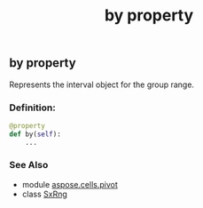﻿---
title: by property
second_title: Aspose.Cells for Python via .NET API References
description: 
type: docs
weight: 30
url: /aspose.cells.pivot/sxrng/by/
is_root: false
---

## by property


Represents the interval object for the group range.
### Definition:
```python
@property
def by(self):
    ...
```

### See Also
* module [aspose.cells.pivot](../../)
* class [SxRng](/cells/python-net/aspose.cells.pivot/sxrng)
